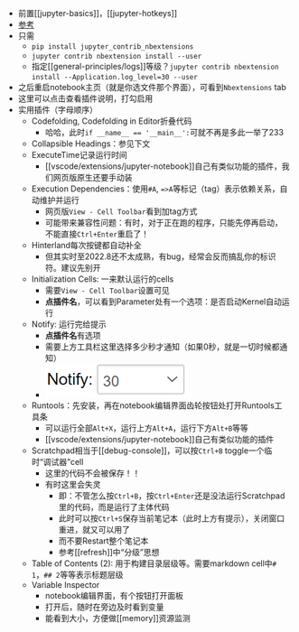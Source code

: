 - 前置[[jupyter-basics]]，[[jupyter-hotkeys]]
- [参考](https://sspai.com/post/55402)
- 只需
  - `pip install jupyter_contrib_nbextensions`
  - `jupyter contrib nbextension install --user`
  - 指定[[general-principles/logs]]等级？`jupyter contrib nbextension install --Application.log_level=30 --user`
- 之后重启notebook主页（就是你选文件那个界面），可看到`Nbextensions` tab
- 这里可以点击查看插件说明，打勾启用
- 实用插件（字母顺序）
  - Codefolding, Codefolding in Editor折叠代码
    - 哈哈，此时`if __name__ == '__main__':`可就不再是多此一举了233
  - Collapsible Headings：参见下文
  - ExecuteTime记录运行时间
    - [[vscode/extensions/jupyter-notebook]]自己有类似功能的插件，我们网页版原生还要手动装
  - Execution Dependencies：使用`#A`, `=>A`等标记（tag）表示依赖关系，自动维护并运行
    - 网页版`View - Cell Toolbar`看到加tag方式
    - 可能带来兼容性问题：有时，对于正在跑的程序，只能先停再启动，不能直接`Ctrl+Enter`重启了！
  - Hinterland每次按键都自动补全
    - 但其实时至2022.8还不太成熟，有bug，经常会反而搞乱你的标识符。建议先别开
  - Initialization Cells: 一来默认运行的cells
    - 需要`View - Cell Toolbar`设置可见
    - **点插件名**，可以看到Parameter处有一个选项：是否启动Kernel自动运行
  - Notify: 运行完给提示
    - **点插件名**有选项
    - 需要上方工具栏这里选择多少秒才通知（如果0秒，就是一切时候都通知）
    - ![](notify-toolbar.png)
  - Runtools：先安装，再在notebook编辑界面齿轮按钮处打开Runtools工具条
    - 可以运行全部`Alt+X`，运行上方`Alt+A`，运行下方`Alt+B`等等
    - [[vscode/extensions/jupyter-notebook]]自己有类似功能的插件
  - Scratchpad相当于[[debug-console]]，可以按`Ctrl+B` toggle一个临时“调试器”cell
    - 这里的代码不会被保存！！
    - 有时这里会失灵
      - 即：不管怎么按`Ctrl+B`，按`Ctrl+Enter`还是没法运行Scratchpad里的代码，而是运行了主体代码
      - 此时可以按`Ctrl+S`保存当前笔记本（此时上方有提示），关闭窗口重进，就又可以用了
      - 而不要Restart整个笔记本
      - 参考[[refresh]]中“分级”思想
  - Table of Contents (2): 用于构建目录层级等。需要markdown cell中`# 1`，`## 2`等等表示标题层级
  - Variable Inspector
    - notebook编辑界面，有个按钮打开面板
    - 打开后，随时在旁边及时看到变量
    - 能看到大小，方便做[[memory]]资源监测